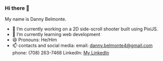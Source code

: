 ### Hi there 👋

My name is Danny Belmonte.
  - 🔭 I’m currently working on a 2D side-scroll shooter built using PixiJS.
  - 🌱 I’m currently learning web development
  - 😄 Pronouns: He/Him
  - 📫 contacts and social media: 
          email: danny.belmonte4@gmail.com
          phone: (708) 263-7468
          LinkedIn: [My LinkedIn](https://www.linkedin.com/in/belmontedanny/)
 
          
      
<!--
**dbelmo2/dbelmo2** is a ✨ _special_ ✨ repository because its `README.md` (this file) appears on your GitHub profile.

Here are some ideas to get you started:

- 👯 I’m looking to collaborate on ...
- 🤔 I’m looking for help with ...
- 💬 Ask me about ...
- ⚡ Fun fact: ...
-->

